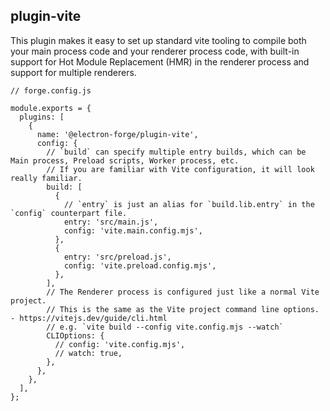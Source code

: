 ## plugin-vite

This plugin makes it easy to set up standard vite tooling to compile both your main process code and your renderer process code, with built-in support for Hot Module Replacement (HMR) in the renderer process and support for multiple renderers.

```
// forge.config.js

module.exports = {
  plugins: [
    {
      name: '@electron-forge/plugin-vite',
      config: {
        // `build` can specify multiple entry builds, which can be Main process, Preload scripts, Worker process, etc.
        // If you are familiar with Vite configuration, it will look really familiar.
        build: [
          {
            // `entry` is just an alias for `build.lib.entry` in the `config` counterpart file.
            entry: 'src/main.js',
            config: 'vite.main.config.mjs',
          },
          {
            entry: 'src/preload.js',
            config: 'vite.preload.config.mjs',
          },
        ],
        // The Renderer process is configured just like a normal Vite project.
        // This is the same as the Vite project command line options. - https://vitejs.dev/guide/cli.html
        // e.g. `vite build --config vite.config.mjs --watch`
        CLIOptions: {
          // config: 'vite.config.mjs',
          // watch: true,
        },
      },
    },
  ],
};
```